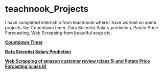 # teachnook_Projects
I have completed internship from teachnook where I have worked on some projects like Countdown timer, Data Scientist Salary prediction, Potato Price Forecasting, Web Scrapping from beautiful soup etc.

[**Countdown Timer**](https://github.com/khushiyadav2022/teachnook_assignments/blob/1df1a579bd515de4755666aa5e6214f04d92fad3/1.Minor_project.py)

[**Data Scientist Salary Prediction**](https://github.com/khushiyadav2022/teachnook_assignments/blob/1df1a579bd515de4755666aa5e6214f04d92fad3/DS_Salaryprediction.ipynb)

[**Web Scrapping of amazon customer review (class 5) and Potato Price Forcasting (class 6)**](https://github.com/khushiyadav2022/teachnook_assignments/blob/1df1a579bd515de4755666aa5e6214f04d92fad3/machinelearning_teachnooklive.ipynb)



